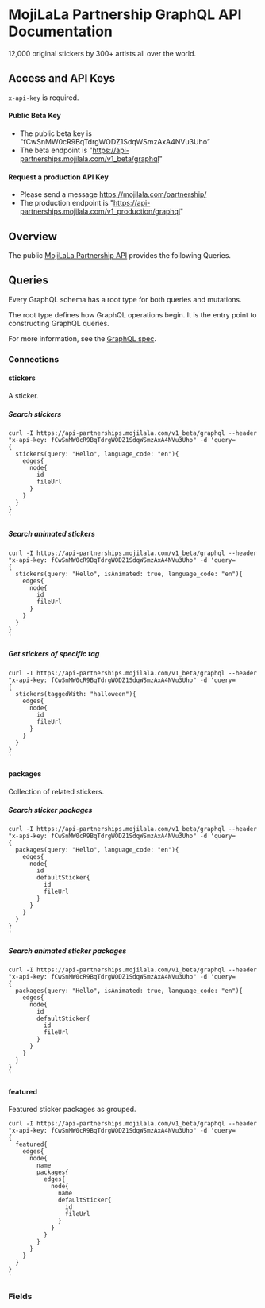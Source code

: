 # MojiLaLa Partnership GraphQL API Documentation

12,000 original stickers by 300+ artists all over the world.

## Access and API Keys

`x-api-key` is required.

#### Public Beta Key

* The public beta key is "fCwSnMW0cR9BqTdrgWODZ1SdqWSmzAxA4NVu3Uho”
* The beta endpoint is "https://api-partnerships.mojilala.com/v1_beta/graphql"

#### Request a production API Key

* Please send a message https://mojilala.com/partnership/
* The production endpoint is "https://api-partnerships.mojilala.com/v1_production/graphql"

## Overview

The public [MojiLaLa Partnership API](http://mojilala.com/partnership-api) provides the following Queries.

## Queries

Every GraphQL schema has a root type for both queries and mutations.

The root type defines how GraphQL operations begin. It is the entry point to constructing GraphQL queries.

For more information, see the [GraphQL spec](https://facebook.github.io/graphql/#sec-Type-System).

### Connections

#### stickers

A sticker.

##### Search stickers

```
curl -I https://api-partnerships.mojilala.com/v1_beta/graphql --header "x-api-key: fCwSnMW0cR9BqTdrgWODZ1SdqWSmzAxA4NVu3Uho" -d 'query=
{
  stickers(query: "Hello", language_code: "en"){
    edges{
      node{
        id
        fileUrl
      }
    }
  }
}
'
```

##### Search animated stickers

```
curl -I https://api-partnerships.mojilala.com/v1_beta/graphql --header "x-api-key: fCwSnMW0cR9BqTdrgWODZ1SdqWSmzAxA4NVu3Uho" -d 'query=
{
  stickers(query: "Hello", isAnimated: true, language_code: "en"){
    edges{
      node{
        id
        fileUrl
      }
    }
  }
}
'
```

##### Get stickers of specific tag

```
curl -I https://api-partnerships.mojilala.com/v1_beta/graphql --header "x-api-key: fCwSnMW0cR9BqTdrgWODZ1SdqWSmzAxA4NVu3Uho" -d 'query=
{
  stickers(taggedWith: "halloween"){
    edges{
      node{
        id
        fileUrl
      }
    }
  }
}
'
```

#### packages

Collection of related stickers.

##### Search sticker packages
```
curl -I https://api-partnerships.mojilala.com/v1_beta/graphql --header "x-api-key: fCwSnMW0cR9BqTdrgWODZ1SdqWSmzAxA4NVu3Uho" -d 'query=
{
  packages(query: "Hello", language_code: "en"){
    edges{
      node{
        id
        defaultSticker{
          id
          fileUrl
        }
      }
    }
  }
}
'
```
##### Search animated sticker packages
```
curl -I https://api-partnerships.mojilala.com/v1_beta/graphql --header "x-api-key: fCwSnMW0cR9BqTdrgWODZ1SdqWSmzAxA4NVu3Uho" -d 'query=
{
  packages(query: "Hello", isAnimated: true, language_code: "en"){
    edges{
      node{
        id
        defaultSticker{
          id
          fileUrl
        }
      }
    }
  }
}
'
```

#### featured

Featured sticker packages as grouped.

```
curl -I https://api-partnerships.mojilala.com/v1_beta/graphql --header "x-api-key: fCwSnMW0cR9BqTdrgWODZ1SdqWSmzAxA4NVu3Uho" -d 'query=
{
  featured{
    edges{
      node{
        name
        packages{
          edges{
            node{
              name
              defaultSticker{
                id              
                fileUrl
              }
            }
          }
        }
      }
    }
  }
}
'
```

### Fields

####    
